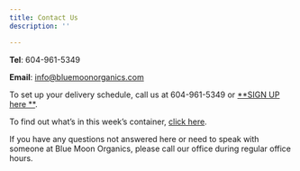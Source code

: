 ```yaml
---
title: Contact Us
description: ''

---
```

**Tel**: 604-961-5349

**Email**: [info@bluemoonorganics.com](mailto:info@bluemoonorganics.com)

To set up your delivery schedule, call us at 604-961-5349 or [**SIGN UP here **](/signup).

To find out what’s in this week’s container, [click here](/).

If you have any questions not answered here or need to speak with someone at Blue Moon Organics, please call our office during regular office hours.